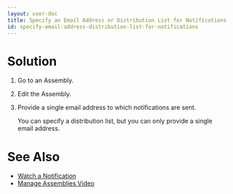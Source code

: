 ```yaml
---
layout: user-doc
title: Specify an Email Address or Distribution List for Notifications
id: specify-email-address-distribution-list-for-notifications
---
```


# Solution


1. Go to an Assembly.
2. Edit the Assembly.
3. Provide a single email address to which notifications are sent.
  
    You can specify a distribution list, but you can only provide a single email address.

# See Also


* <a href="/documentation/user/how-to/watch-notification.html">Watch a Notification</a>
* <a href="/documentation/user/how-to/manage-assemblies.html">Manage Assemblies Video</a>